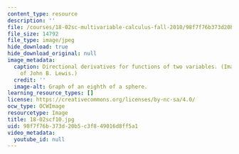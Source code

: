 ```yaml
---
content_type: resource
description: ''
file: /courses/18-02sc-multivariable-calculus-fall-2010/98f7f76b373d20b5c3f849016d8ff5a1_18-02scf10.jpg
file_size: 14792
file_type: image/jpeg
hide_download: true
hide_download_original: null
image_metadata:
  caption: Directional derivatives for functions of two variables. (Image courtesy
    of John B. Lewis.)
  credit: ''
  image-alt: Graph of an eighth of a sphere.
learning_resource_types: []
license: https://creativecommons.org/licenses/by-nc-sa/4.0/
ocw_type: OCWImage
resourcetype: Image
title: 18-02scf10.jpg
uid: 98f7f76b-373d-20b5-c3f8-49016d8ff5a1
video_metadata:
  youtube_id: null
---
```

